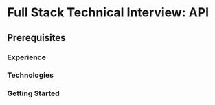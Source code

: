 # Full Stack Technical Interview: API

## Prerequisites

### Experience

### Technologies

### Getting Started